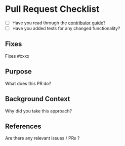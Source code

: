 # Pull Request Checklist

* [ ] Have you read through the [contributor guide](CONTRIBUTING.md)?
* [ ] Have you added tests for any changed functionality?

## Fixes

Fixes #xxxx

## Purpose

What does this PR do?

## Background Context

Why did you take this approach?

## References

Are there any relevant issues / PRs ?

